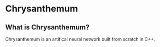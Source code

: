 # Chrysanthemum

## What is Chrysanthemum?

Chrysanthemum is an artifical neural network built from scratch in C++.
